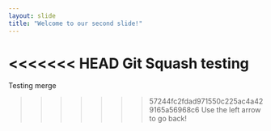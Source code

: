 ```yaml
---
layout: slide
title: "Welcome to our second slide!"
---
```

<<<<<<< HEAD
Git Squash testing
=======
Testing merge

>>>>>>> 57244fc2fdad971550c225ac4a429165a56968c6
Use the left arrow to go back!

